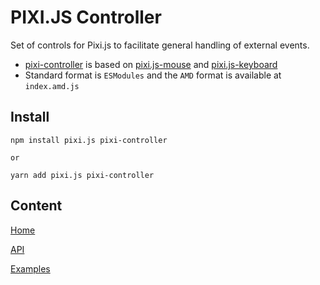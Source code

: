 # PIXI.JS Controller

Set of controls for Pixi.js to facilitate general handling of external events.

- [pixi-controller](https://github.com/Novout/pixi-controller) is based on [pixi.js-mouse](https://www.npmjs.com/package/pixi.js-mouse) and [pixi.js-keyboard](https://www.npmjs.com/package/pixi.js-keyboard)
- Standard format is `ESModules` and the `AMD` format is available at `index.amd.js`

## Install

```shell
npm install pixi.js pixi-controller

or

yarn add pixi.js pixi-controller
```

## Content

[Home](/)

[API](/content/keyboard.html)

[Examples](/examples/simple-context.html)
